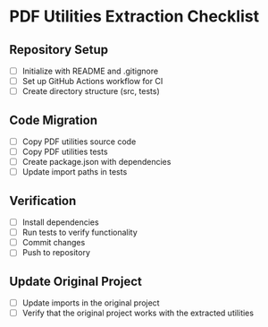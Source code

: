 # PDF Utilities Extraction Checklist

## Repository Setup

- [ ] Initialize with README and .gitignore
- [ ] Set up GitHub Actions workflow for CI
- [ ] Create directory structure (src, tests)

## Code Migration

- [ ] Copy PDF utilities source code
- [ ] Copy PDF utilities tests
- [ ] Create package.json with dependencies
- [ ] Update import paths in tests

## Verification

- [ ] Install dependencies
- [ ] Run tests to verify functionality
- [ ] Commit changes
- [ ] Push to repository

## Update Original Project

- [ ] Update imports in the original project
- [ ] Verify that the original project works with the extracted utilities
